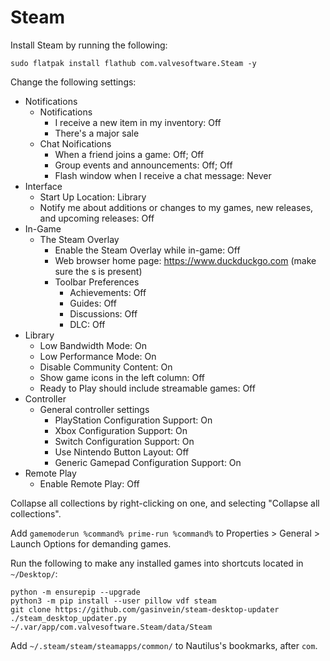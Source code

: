 # Steam

Install Steam by running the following:

```
sudo flatpak install flathub com.valvesoftware.Steam -y
```

Change the following settings:

- Notifications
  - Notifications
    - I receive a new item in my inventory: Off
    - There's a major sale
  - Chat Noifications
    - When a friend joins a game: Off; Off
    - Group events and announcements: Off; Off
    - Flash window when I receive a chat message: Never
- Interface
  - Start Up Location: Library
  - Notify me about additions or changes to my games, new releases, and upcoming releases: Off
- In-Game
  - The Steam Overlay
    - Enable the Steam Overlay while in-game: Off
    - Web browser home page: https://www.duckduckgo.com (make sure the s is present)
    - Toolbar Preferences
      - Achievements: Off
      - Guides: Off
      - Discussions: Off
      - DLC: Off
- Library
  - Low Bandwidth Mode: On
  - Low Performance Mode: On
  - Disable Community Content: On
  - Show game icons in the left column: Off
  - Ready to Play should include streamable games: Off
- Controller
  - General controller settings
    - PlayStation Configuration Support: On
    - Xbox Configuration Support: On
    - Switch Configuration Support: On
    - Use Nintendo Button Layout: Off
    - Generic Gamepad Configuration Support: On
- Remote Play
  - Enable Remote Play: Off

Collapse all collections by right-clicking on one, and selecting "Collapse all collections".

Add `gamemoderun %command% prime-run %command%` to Properties > General > Launch Options for demanding games.

Run the following to make any installed games into shortcuts located in `~/Desktop/`:

```
python -m ensurepip --upgrade
python3 -m pip install --user pillow vdf steam
git clone https://github.com/gasinvein/steam-desktop-updater
./steam_desktop_updater.py ~/.var/app/com.valvesoftware.Steam/data/Steam
```

Add `~/.steam/steam/steamapps/common/` to Nautilus's bookmarks, after `com`.
